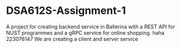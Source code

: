 # DSA612S-Assignment-1
A project for creating backend service in Ballerina with a REST API for NUST programmes and a gRPC service for online shopping.
haha
223076147
We are creating a client and server service
